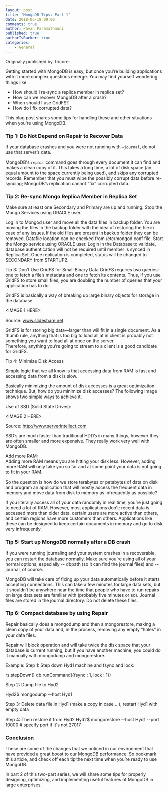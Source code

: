 ```yaml
---
layout: post
title: "MongoDB Tips: Part 1"
date: 2018-06-18 00:00
comments: true
author: Pavan Paramathmuni
published: true
authorIsRacker: true
categories:
    - General
---
```


Originally published by Tricore:

Getting started with MongoDB is easy, but once you’re building applications
with it more complex questions emerge. You may find yourself wondering things
like:

- How should I re-sync a replica member in replica set?
- How can we recover MongoDB after a crash?
- When should I use GridFS?
- How do I fix corrupted data?

This blog post shares some tips for handling these and other situations when
you're using MongoDB.

### Tip 1:  Do Not Depend on Repair to Recover Data

If your database crashes and you were not running with ``–journal``, do not use that server’s data.

MongoDB's ``repair`` command goes through every document it can find and makes a clean copy of it. This takes a long time, a lot of disk space (an equal amount to the space currently being used), and skips any corrupted records.
Remember that you must wipe the possibly corrupt data before re-syncing; MongoDB’s replication cannot “fix” corrupted data.

### Tip 2: Re-sync Mongo Replica Member in Replica Set

Make sure at least one Secondary and Primary are up and running.
Stop the Mongo Services using ORACLE user.

Log in to Mongod user and move all the data files in backup folder. You are moving the files in the backup folder with the idea of restoring the file in case of any issues. If the old files are present in backup folder they can be removed. Datafile location can be checked from /etc/mongod.conf file.
Start the Mongo service using ORACLE user.
Login in the Database to validate, database authentication will not be required until member is synced in Replica Set.
Once replication is completed, status will be changed to SECONDARY from STARTUP2.

Tip 3:  Don’t Use GridFS for Small Binary Data
GridFS requires two queries: one to fetch a file’s metadata and one to fetch its contents. Thus, if you use GridFS to store small files, you are doubling the number of queries that your application has to do.  

GridFS is basically a way of breaking up large binary objects for storage in the database.

<IMAGE 1 HERE>

Source: www.slideshare.net

GridFS is for storing big data—larger than will fit in a single document. As a thumb rule, anything that is too big to load all at in client is probably not something you want to load all at once on the server.  
Therefore, anything you’re going to stream to a client is a good candidate for GridFS.

Tip 4: Minimize Disk Access

Simple logic that we all know is that accessing data from RAM is fast and accessing data from a disk is slow.

Basically minimizing the amount of disk accesses is a great optimization technique. But, how do you minimize disk accesses? The following image shows two simple ways to achieve it.

Use of SSD (Solid State Drives):

<IMAGE 2 HERE>

Source: http://www.serverintellect.com

SSD’s are much faster than traditional HDD’s in many things, however they are often smaller and more expensive. They really work very well with MongoDB.

Add more RAM:  
Adding more RAM means you are hitting your disk less. However, adding more RAM will only take you so far and at some point your data is not going to fit in your RAM.

So the question is how do we store terabytes or petabytes of data on disk and program an application that will mostly access the frequent data in memory and move data from disk to memory as infrequently as possible?

If you literally access all of your data randomly in real time, you’re just going to need a lot of RAM. However, most applications don’t: recent data is accessed more than older data, certain users are more active than others, and certain regions have more customers than others. Applications like these can be designed to keep certain documents in memory and go to disk very infrequently.

### Tip 5: Start up MongoDB normally after a DB crash

If you were running journaling and your system crashes in a recoverable, you can restart the database normally. Make sure you’re using all of your normal options, especially -- dbpath (so it can find the journal files) and --journal, of course.  

MongoDB will take care of fixing up your data automatically before it starts accepting connections. This can take a few minutes for large data sets, but it shouldn’t be anywhere near the time that people who have to run repairs on large data sets are familiar with (probably five minutes or so).
Journal files are stored in the journal directory. Do not delete these files.

### Tip 6: Compact database by using Repair

Repair basically does a mongodump and then a mongorestore, making a clean copy of your data and, in the process, removing any empty “holes” in your data files.

Repair will block operation and will take twice the disk space that your database is current running, but if you have another machine, you could do it manually with mongodump and mongorestore.

Example:
Step 1: Step down Hyd1 machine and fsync and lock:

rs.stepDown()
db.runCommand({fsync : 1, lock : 1})

Step 2: Dump file to Hyd2

Hyd2$ mongodump --host Hyd1

Step 3: Delete data file in Hyd1 (make a copy in case …), restart Hyd1 with empty data

Step 4: Then restore it from Hyd2
Hyd2$ mongorestore --host Hyd1 --port 10000 # specify port if it's not 27017

### Conclusion

These are some of the changes that we noticed in our environment that have provided a great boost to our MongoDB performance. So bookmark this article, and check off each tip the next time when you’re ready to use MongoDB.

In part 2 of this two-part series, we will share some tips for properly
designing, optimizing, and implementing useful features of MongoDB in large
enterprises.
